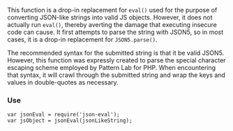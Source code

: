 This function is a drop-in replacement for `eval()` used for the purpose of 
converting JSON-like strings into valid JS objects. However, it does not 
actually run `eval()`, thereby averting the damage that executing insecure code 
can cause. It first attempts to parse the string with JSON5, so in most cases, 
it is a drop-in replacement for `JSON5.parse()`.

The recommended syntax for the submitted string is that it be valid JSON5. 
However, this function was expressly created to parse the special character 
escaping scheme employed by Pattern Lab for PHP. When encountering that syntax, 
it will crawl through the submitted string and wrap the keys and values in 
double-quotes as necessary.

### Use

```
var jsonEval = require('json-eval');
var jsObject = jsonEval(jsonLikeString);
```
